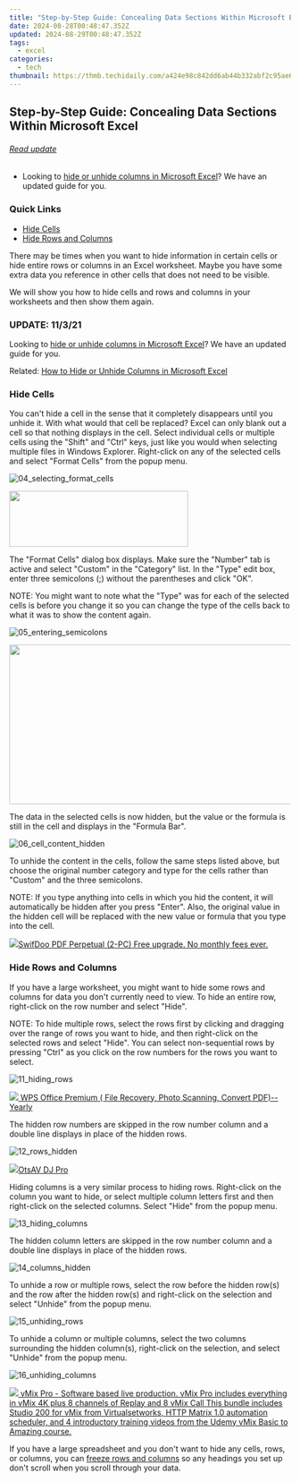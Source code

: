 ```yaml
---
title: "Step-by-Step Guide: Concealing Data Sections Within Microsoft Excel"
date: 2024-08-28T00:48:47.352Z
updated: 2024-08-29T00:48:47.352Z
tags:
  - excel
categories:
  - tech
thumbnail: https://thmb.techidaily.com/a424e98c842dd6ab44b332abf2c95ae69e65b8cafff9619047a6f9ab11db8bbc.jpg
---
```


## Step-by-Step Guide: Concealing Data Sections Within Microsoft Excel

###### [Read update](https://location-social.techidaily.com/in-2024-how-to-change-gps-location-on-oppo-reno-11f-5g-easily-and-safely-drfone-by-drfone-virtual-android/) 

* Looking to [hide or unhide columns in Microsoft Excel](https://some-knowledge.techidaily.com/updated-how-to-gently-lower-volume-without-distortion/)? We have an updated guide for you.

### Quick Links

* [Hide Cells](https://extra-tips.techidaily.com/from-standard-to-personalized-installing-unique-ringtones-and-sounds-on-android/)
* [Hide Rows and Columns](https://fox-hovers.techidaily.com/the-complete-user-manual-to-facetunes-photo-fixes-for-2024/)

 There may be times when you want to hide information in certain cells or hide entire rows or columns in an Excel worksheet. Maybe you have some extra data you reference in other cells that does not need to be visible.

 We will show you how to hide cells and rows and columns in your worksheets and then show them again.

###  UPDATE: 11/3/21

 Looking to [hide or unhide columns in Microsoft Excel](https://some-knowledge.techidaily.com/updated-how-to-gently-lower-volume-without-distortion/)? We have an updated guide for you.

Related: [How to Hide or Unhide Columns in Microsoft Excel](https://some-knowledge.techidaily.com/updated-how-to-gently-lower-volume-without-distortion/) 

###  Hide Cells

 You can't hide a cell in the sense that it completely disappears until you unhide it. With what would that cell be replaced? Excel can only blank out a cell so that nothing displays in the cell. Select individual cells or multiple cells using the "Shift" and "Ctrl" keys, just like you would when selecting multiple files in Windows Explorer. Right-click on any of the selected cells and select "Format Cells" from the popup menu.

![04_selecting_format_cells](https://static1.howtogeekimages.com/wordpress/wp-content/uploads/2015/05/04_selecting_format_cells.png) 

<!-- affiliate ads begin -->
<a href="https://proteahair.pxf.io/c/5597632/1983634/23621" target="_top" id="1983634"><img src="//a.impactradius-go.com/display-ad/23621-1983634" border="0" alt="" width="320" height="100"/></a><img height="0" width="0" src="https://imp.pxf.io/i/5597632/1983634/23621" style="position:absolute;visibility:hidden;" border="0" />
<!-- affiliate ads end -->
 The "Format Cells" dialog box displays. Make sure the "Number" tab is active and select "Custom" in the "Category" list. In the "Type" edit box, enter three semicolons (;) without the parentheses and click "OK".

 NOTE: You might want to note what the "Type" was for each of the selected cells is before you change it so you can change the type of the cells back to what it was to show the content again.

![05_entering_semicolons](https://static1.howtogeekimages.com/wordpress/wp-content/uploads/2015/05/05_entering_semicolons.png) 

<!-- affiliate ads begin -->
<a href="https://cowinaudio.pxf.io/c/5597632/1116855/13794" target="_top" id="1116855"><img src="//a.impactradius-go.com/display-ad/13794-1116855" border="0" alt="" width="767" height="285"/></a><img height="0" width="0" src="https://imp.pxf.io/i/5597632/1116855/13794" style="position:absolute;visibility:hidden;" border="0" />
<!-- affiliate ads end -->
 The data in the selected cells is now hidden, but the value or the formula is still in the cell and displays in the "Formula Bar".

![06_cell_content_hidden](https://static1.howtogeekimages.com/wordpress/wp-content/uploads/2015/05/06_cell_content_hidden.png) 

 To unhide the content in the cells, follow the same steps listed above, but choose the original number category and type for the cells rather than "Custom" and the three semicolons.

 NOTE: If you type anything into cells in which you hid the content, it will automatically be hidden after you press "Enter". Also, the original value in the hidden cell will be replaced with the new value or formula that you type into the cell.

<!-- affiliate ads begin -->
<a href="https://purchase.swifdoo.com/order/checkout.php?PRODS=38709260&QTY=1&AFFILIATE=108875&CART=1"><img src="https://secure.avangate.com/images/merchant/8b932759a5a04ddb34bf79e3f9072e4b/products/Product%20box%20white-1024x1024.png" border="0">SwifDoo PDF Perpetual (2-PC)  Free upgrade. No monthly fees ever. </a>
<!-- affiliate ads end -->
###  Hide Rows and Columns

 If you have a large worksheet, you might want to hide some rows and columns for data you don't currently need to view. To hide an entire row, right-click on the row number and select "Hide".

 NOTE: To hide multiple rows, select the rows first by clicking and dragging over the range of rows you want to hide, and then right-click on the selected rows and select "Hide". You can select non-sequential rows by pressing "Ctrl" as you click on the row numbers for the rows you want to select.

![11_hiding_rows](https://static1.howtogeekimages.com/wordpress/wp-content/uploads/2015/05/11_hiding_rows.png) 

<!-- affiliate ads begin -->
<a href="https://secure.2checkout.com/order/checkout.php?PRODS=38729081&QTY=1&AFFILIATE=108875&CART=1"><img src="https://website-prod.cache.wpscdn.com/img/wps-spreadsheet-free-excel-editor-online-offline-1x.93e269d.png" border="0">
WPS Office Premium ( File Recovery, Photo Scanning, Convert PDF)--Yearly</a>
<!-- affiliate ads end -->
 The hidden row numbers are skipped in the row number column and a double line displays in place of the hidden rows.

![12_rows_hidden](https://static1.howtogeekimages.com/wordpress/wp-content/uploads/2015/05/12_rows_hidden.png) 

<!-- affiliate ads begin -->
<a href="https://otszone.ots7.com/order/checkout.php?PRODS=4713321&QTY=1&AFFILIATE=108875&CART=1"><img src="https://green.ots7.com/screenshots/OtsAV/OtsAVDJ1.90-300x188.jpg" border="0">OtsAV DJ Pro</a>
<!-- affiliate ads end -->
 Hiding columns is a very similar process to hiding rows. Right-click on the column you want to hide, or select multiple column letters first and then right-click on the selected columns. Select "Hide" from the popup menu.

![13_hiding_columns](https://static1.howtogeekimages.com/wordpress/wp-content/uploads/2015/05/13_hiding_columns.png) 

 The hidden column letters are skipped in the row number column and a double line displays in place of the hidden rows.

![14_columns_hidden](https://static1.howtogeekimages.com/wordpress/wp-content/uploads/2015/05/14_columns_hidden.png) 

 To unhide a row or multiple rows, select the row before the hidden row(s) and the row after the hidden row(s) and right-click on the selection and select "Unhide" from the popup menu.

![15_unhiding_rows](https://static1.howtogeekimages.com/wordpress/wp-content/uploads/2015/05/15_unhiding_rows.png) 

 To unhide a column or multiple columns, select the two columns surrounding the hidden column(s), right-click on the selection, and select "Unhide" from the popup menu.

![16_unhiding_columns](https://static1.howtogeekimages.com/wordpress/wp-content/uploads/2015/05/16_unhiding_columns.png) 

<!-- affiliate ads begin -->
<a href="https://secure.2checkout.com/order/checkout.php?PRODS=30901410&QTY=1&AFFILIATE=108875&CART=1"> <img src="https://secure.avangate.com/images/merchant/ce9a6fb2becc2d235e62b125e9260102/products/copy_1_copy_vMixCallScreenshot1-large.jpg" border="0"> vMix Pro - Software based live production. vMix Pro includes everything in vMix 4K plus 8 channels of Replay and 8 vMix Call 
This bundle includes Studio 200 for vMix from Virtualsetworks, HTTP Matrix 1.0 automation scheduler, and 4 introductory training videos from the Udemy vMix Basic to Amazing course. </a>
<!-- affiliate ads end -->
 If you have a large spreadsheet and you don't want to hide any cells, rows, or columns, you can [freeze rows and columns](https://some-guidance.techidaily.com/updated-the-artisan-editor-refining-video-transitions-with-inshot/) so any headings you set up don't scroll when you scroll through your data.

<ins class="adsbygoogle"
     style="display:block"
     data-ad-format="autorelaxed"
     data-ad-client="ca-pub-7571918770474297"
     data-ad-slot="1223367746"></ins>



<ins class="adsbygoogle"
     style="display:block"
     data-ad-client="ca-pub-7571918770474297"
     data-ad-slot="8358498916"
     data-ad-format="auto"
     data-full-width-responsive="true"></ins>


